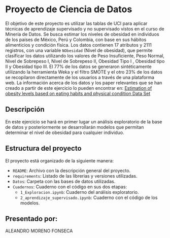 # Proyecto de Ciencia de Datos

El objetivo de este proyecto es utilizar las tablas de UCI para aplicar técnicas de aprendizaje supervisado y no supervisado vistos en el curso de Minería de Datos. Se busca estimar los niveles de obesidad en individuos de los países de México, Perú y Colombia, con base en sus hábitos alimenticios y condición física. Los datos contienen 17 atributos y 2111 registros, con una variable `NObesidad` (Nivel de obesidad), que permite clasificar los datos utilizando los valores de Peso Insuficiente, Peso Normal, Nivel de Sobrepeso I, Nivel de Sobrepeso II, Obesidad Tipo I , Obesidad tipo II y Obesidad tipo III. El 77% de los datos se generaron sintéticamente utilizando la herramienta Weka y el filtro SMOTE y el otro 23% de los datos se recopilaron directamente de los usuarios a través de una plataforma web. La información acerca de los datos y los paper relevantes que se han creado a partir de este ejercicio lo pueden encontrar en: [ Estimation of obesity levels based on eating habits and physical condition Data Set ](https://archive.ics.uci.edu/ml/datasets/Estimation+of+obesity+levels+based+on+eating+habits+and+physical+condition+)


## Descripción

En este ejercicio se hará en primer lugar un análisis exploratorio de la base de datos y posteriormente se desarrollarán modelos que permitan determinar el nivel de obesidad para cualquier individuo.


## Estructura del proyecto

El proyecto está organizado de la siguiente manera: 
- `README`: Archivo con la descripción general del proyecto.
- `requirements`: Listado de las librerias y versiones utilizadas.
- `Datos`: Carpeta con las bases de datos utilizadas.
- `Cuadernos`: Cuaderno con el código en sus dos etapas:
    - `1_Exploracion.ipynb`: Cuaderno del análisis exploratorio.
    - `2_aprendizaje_supervisado.ipynb`: Cuaderno con el código de los modelos.


## Presentado por:

ALEANDRO MORENO FONSECA 
